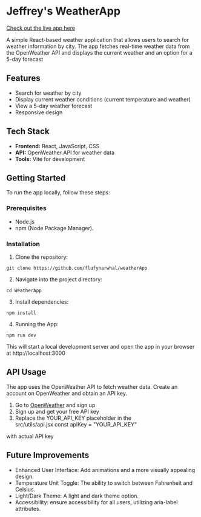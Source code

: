 # Jeffrey's WeatherApp

[Check out the live app here](https://jeffreyweatherapp.netlify.app)

A simple React-based weather application that allows users to search for weather information by city. The app fetches real-time weather data from the OpenWeather API and displays the current weather and an option for a 5-day forecast

## Features

- Search for weather by city
- Display current weather conditions (current temperature and weather)
- View a 5-day weather forecast
- Responsive design

## Tech Stack

- **Frontend:** React, JavaScript, CSS
- **API:** OpenWeather API for weather data
- **Tools:** Vite for development

## Getting Started

To run the app locally, follow these steps:

### Prerequisites

- Node.js
- npm (Node Package Manager).

### Installation

1. Clone the repository:

```
git clone https://github.com/flufynarwhal/weatherApp
```

2. Navigate into the project directory:

```
cd WeatherApp
```

3. Install dependencies:

```
npm install
```

4. Running the App:

```
npm run dev
```

This will start a local development server and open the app in your browser at http://localhost:3000

## API Usage

The app uses the OpenWeather API to fetch weather data. Create an account on OpenWeather and obtain an API key.

1. Go to [OpenWeather](https://openweathermap.org) and sign up
2. Sign up and get your free API key
3. Replace the YOUR_API_KEY placeholder in the  
   src/utils/api.jsx const apiKey = "YOUR_API_KEY"

with actual API key

## Future Improvements

- Enhanced User Interface: Add animations and a more visually appealing design.
- Temperature Unit Toggle: The ability to switch between Fahrenheit and Celsius.
- Light/Dark Theme: A light and dark theme option.
- Accessibility: ensure accessibility for all users, utilizing aria-label attributes.
